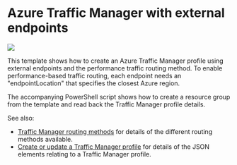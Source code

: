 # Azure Traffic Manager with external endpoints

<a href="https://portal.azure.com/#create/Microsoft.Template/uri/https%3A%2F%2Fraw.githubusercontent.com%2FGarethBradshawMSFT%2Fazure-quickstart-templates%2Fmaster%2F101-traffic-manager-external-endpoint%2Fazuredeploy.json" target="_blank">
    <img src="http://azuredeploy.net/deploybutton.png"/>
</a>

This template shows how to create an Azure Traffic Manager profile using external endpoints and the performance traffic routing method.  To enable performance-based traffic routing, each endpoint needs an "endpointLocation" that specifies the closest Azure region.

The accompanying PowerShell script shows how to create a resource group from the template and read back the Traffic Manager profile details.


See also:

- <a href="https://azure.microsoft.com/en-us/documentation/articles/traffic-manager-routing-methods/">Traffic Manager routing methods</a> for details of the different routing methods available.
- <a href="https://msdn.microsoft.com/en-us/library/azure/mt163581.aspx">Create or update a Traffic Manager profile</a> for details of the JSON elements relating to a Traffic Manager profile.

